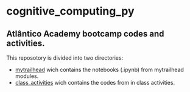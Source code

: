# cognitive_computing_py
## Atlântico  Academy bootcamp codes and activities.

This reposotory is divided into two directories:

- [mytrailhead](mytrailhead) wich contains the notebooks (.ipynb) from mytrailhead modules.
- [class_activities](class_activities) wich contains the codes from in class activities.